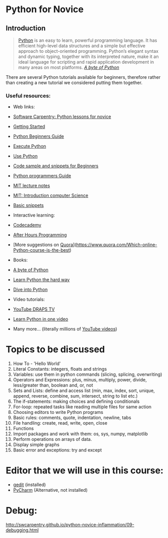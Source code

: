 # Python for Novice

## Introduction

> [Python](https://www.python.org/) is an easy to learn, powerful programming language. 
> It has efficient high-level data structures and a simple but effective approach to 
> object-oriented programming. Python’s elegant syntax and dynamic typing, 
> together with its interpreted nature, make it an ideal language for scripting 
> and rapid application development in many areas on most platforms. <cite>[A byte of Python](http://www.swaroopch.com/notes/python/)

There are several Python tutorials available for beginners, therefore rather than creating a new tutorial we considered putting them together.

### Useful resources:

* Web links:
 * [Software Carpentry: Python lessons for novice](http://swcarpentry.github.io/python-novice-inflammation/)
 * [Getting Started](https://www.python.org/about/gettingstarted/)
 * [Python Beginners Guide](https://wiki.python.org/moin/BeginnersGuide/NonProgrammers)
 * [Execute Python](http://askpython.com/execute-python-scripts/)
 * [Use Python](http://usingpython.com/programs/)
 * [Code sample and snippets for Beginners](https://wiki.python.org/moin/BeginnersGuide/Examples)
 * [Python programmers Guide](https://wiki.python.org/moin/BeginnersGuide/Programmers)
 * [MIT lecture notes](http://ocw.mit.edu/courses/electrical-engineering-and-computer-science/6-189-a-gentle-introduction-to-programming-using-python-january-iap-2008/)
 * [MIT: Introduction computer Science](https://www.edx.org/course/mit/6-00x/introduction-computer-science/586)
 * [Basic snippets](http://snippets.readthedocs.org/en/latest/basic.html#)

* Interactive learning:
 * [Codecademy](https://www.codecademy.com/tracks/python)
 * [After Hours Programming](http://www.afterhoursprogramming.com/tutorial/Python/Overview/)
 * [More suggestions on [Quora](https://www.quora.com)](https://www.quora.com/Which-online-Python-course-is-the-best)

* Books:
 * [A byte of Python](http://www.swaroopch.com/notes/python/)
 * [Learn Python the hard way](http://learnpythonthehardway.org/)
 * [Dive into Python](http://www.diveintopython.net/)

* Video tutorials:
 * [YouTube DRAPS TV](https://www.youtube.com/channel/UCea5cMUa9xNU0kUtbRcTkqA)
 * [Learn Python in one video](https://www.youtube.com/watch?v=N4mEzFDjqtA)
 * Many more... (literally millions of [YouTube videos](youtube.com))

# Topics to be discussed

1. How To - 'Hello World'
2. Literal Constants: integers, floats and strings
3. Variables: use them in python commands (slicing, splicing, overwriting)
4. Operators and Expressions: plus, minus, multiply, power, divide, less/greater than, boolean and, or, not
5. Sets and Lists: define and access list (min, max, index, sort, unique, append, reverse, combine, sum, intersect, string to list etc.)
6. The if-statements: making choices and defining conditionals
7. For-loop: repeated tasks like reading multiple files for same action
8. Choosing editors to write Python programs
9. Basic rules: comments, quote, indentation, newline, tabs
10. File handling: create, read, write, open, close
11. Functions
12. Import packages and work with them: os, sys, numpy, matplotlib
13. Perform operations on arrays of data.
14. Display simple graphs
15. Basic error and exceptions: try and except

# Editor that we will use in this course: 
* [gedit](https://en.wikipedia.org/wiki/Gedit) (installed)
* [PyCharm](https://www.jetbrains.com/pycharm/) (Alternative, not installed)

# Debug:
http://swcarpentry.github.io/python-novice-inflammation/09-debugging.html

